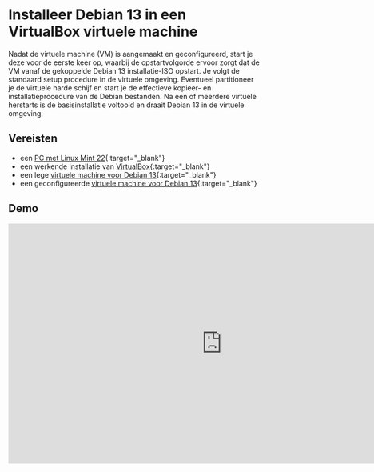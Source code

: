 # Installeer Debian 13 in een VirtualBox virtuele machine

Nadat de virtuele machine (VM) is aangemaakt en geconfigureerd, start je deze voor de eerste keer op, waarbij de opstartvolgorde ervoor zorgt dat de VM vanaf de gekoppelde Debian 13 installatie-ISO opstart. Je volgt de standaard setup procedure in de virtuele omgeving. Eventueel partitioneer je de virtuele harde schijf en start je de effectieve kopieer- en installatieprocedure van de Debian bestanden. Na een of meerdere virtuele herstarts is de basisinstallatie voltooid en draait Debian 13 in de virtuele omgeving.

## Vereisten
- een [PC met Linux Mint 22](../../tutorials/setup-windows11-linuxmint22-dual-boot-uefi/index.md ){:target="_blank"}
- een werkende installatie van [VirtualBox](../setup-virtualbox7-linuxmint22-oracledeb/index.md){:target="_blank"}
- een lege [virtuele machine voor Debian 13](../maak-debian13-vm-virtualbox/index.md){:target="_blank"}
- een geconfigureerde [virtuele machine voor Debian 13](../configureer-debian13-vm-virtualbox/index.md){:target="_blank"}

## Demo
<iframe width="854" height="480" src="https://www.youtube.com/embed/xiRsG7-qaQY?autoplay=0&loop=0&mute=0" title="YouTube video player" frameborder="0" allow="accelerometer; autoplay; clipboard-write; encrypted-media; gyroscope; picture-in-picture; web-share" referrerpolicy="strict-origin-when-cross-origin" allowfullscreen></iframe>